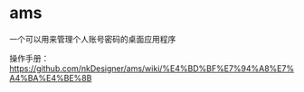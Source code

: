 # ams
一个可以用来管理个人账号密码的桌面应用程序

操作手册：https://github.com/nkDesigner/ams/wiki/%E4%BD%BF%E7%94%A8%E7%A4%BA%E4%BE%8B


